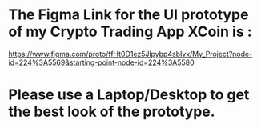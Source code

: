 # The Figma Link for the UI prototype of my Crypto Trading App XCoin is :
https://www.figma.com/proto/ffHt0D1ez5Jlpybp4sbIvx/My_Project?node-id=224%3A5569&starting-point-node-id=224%3A5580 
# Please use a Laptop/Desktop to get the best look of the prototype.
